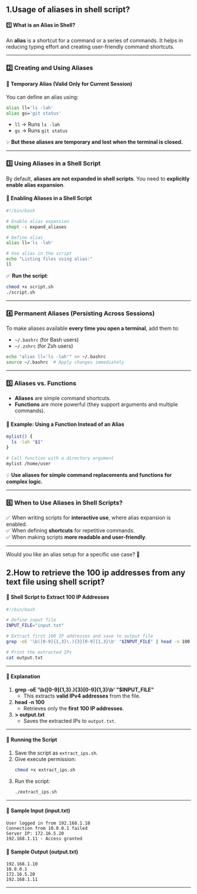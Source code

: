 ## 1.Usage of aliases in shell script?



#### **1️⃣ What is an Alias in Shell?**  
An **alias** is a shortcut for a command or a series of commands. It helps in reducing typing effort and creating user-friendly command shortcuts.

---

### **2️⃣ Creating and Using Aliases**
#### **🔹 Temporary Alias (Valid Only for Current Session)**
You can define an alias using:
```sh
alias ll='ls -lah'
alias gs='git status'
```
- `ll` → Runs `ls -lah`
- `gs` → Runs `git status`

💡 **But these aliases are temporary and lost when the terminal is closed.**

---

### **3️⃣ Using Aliases in a Shell Script**
By default, **aliases are not expanded in shell scripts**. You need to **explicitly enable alias expansion**.

#### **🔹 Enabling Aliases in a Shell Script**
```sh
#!/bin/bash

# Enable alias expansion
shopt -s expand_aliases

# Define alias
alias ll='ls -lah'

# Use alias in the script
echo "Listing files using alias:"
ll
```

✅ **Run the script**:
```sh
chmod +x script.sh
./script.sh
```

---

### **4️⃣ Permanent Aliases (Persisting Across Sessions)**
To make aliases available **every time you open a terminal**, add them to:  
- `~/.bashrc` (for Bash users)
- `~/.zshrc` (for Zsh users)

```sh
echo "alias ll='ls -lah'" >> ~/.bashrc
source ~/.bashrc  # Apply changes immediately
```

---

### **5️⃣ Aliases vs. Functions**
- **Aliases** are simple command shortcuts.
- **Functions** are more powerful (they support arguments and multiple commands).

#### **🔹 Example: Using a Function Instead of an Alias**
```sh
mylist() {
  ls -lah "$1"
}

# Call function with a directory argument
mylist /home/user
```

💡 **Use aliases for simple command replacements and functions for complex logic.**

---

### **6️⃣ When to Use Aliases in Shell Scripts?**
✅ When writing scripts for **interactive use**, where alias expansion is enabled.  
✅ When defining **shortcuts** for repetitive commands.  
✅ When making scripts **more readable and user-friendly**.

---

Would you like an alias setup for a specific use case? 🚀

## 2.How to retrieve the 100 ip addresses from any text file using shell script?

#### **🔹 Shell Script to Extract 100 IP Addresses**
```sh
#!/bin/bash

# Define input file
INPUT_FILE="input.txt"

# Extract first 100 IP addresses and save to output file
grep -oE '\b([0-9]{1,3}\.){3}[0-9]{1,3}\b' "$INPUT_FILE" | head -n 100 > output.txt

# Print the extracted IPs
cat output.txt
```

---

#### **🔹 Explanation**
1. **grep -oE '\b([0-9]{1,3}\.){3}[0-9]{1,3}\b' "$INPUT_FILE"**  
   - This extracts **valid IPv4 addresses** from the file.
2. **head -n 100**  
   - Retrieves only the **first 100 IP addresses**.
3. **> output.txt**  
   - Saves the extracted IPs to `output.txt`.

---

#### **🔹 Running the Script**
1. Save the script as `extract_ips.sh`.
2. Give execute permission:
   ```sh
   chmod +x extract_ips.sh
   ```
3. Run the script:
   ```sh
   ./extract_ips.sh
   ```

---

#### **🔹 Sample Input (input.txt)**
```
User logged in from 192.168.1.10
Connection from 10.0.0.1 failed
Server IP: 172.16.5.20
192.168.1.11 - Access granted
```

#### **🔹 Sample Output (output.txt)**
```
192.168.1.10
10.0.0.1
172.16.5.20
192.168.1.11
```
---
